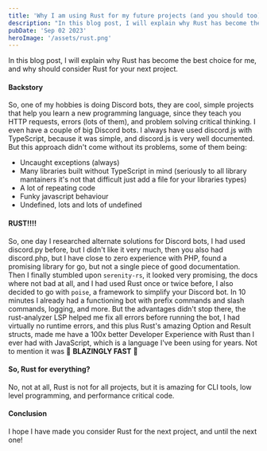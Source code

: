```yaml
---
title: 'Why I am using Rust for my future projects (and you should too)' 
description: "In this blog post, I will explain why Rust has become the best choice for me, and why should consider Rust for your next project"
pubDate: 'Sep 02 2023'
heroImage: '/assets/rust.png'
---
```


In this blog post, I will explain why Rust has become the best choice for me, and why should consider Rust for your next project.

#### Backstory

So, one of my hobbies is doing Discord bots, they are cool, simple projects that help you learn a new programming language, since they teach you HTTP requests, errors (lots of them), and problem solving critical thinking. I even have a couple of big Discord bots. I always have used discord.js with TypeScript, because it was simple, and discord.js is very well documented. But this approach didn't come without its problems, some of them being:
- Uncaught exceptions (always)
- Many libraries built without TypeScript in mind (seriously to all library mantainers it's not that difficult just add a file for your libraries types)
- A lot of repeating code
- Funky javascript behaviour
- Undefined, lots and lots of undefined

#### RUST!!!!

So, one day I researched alternate solutions for Discord bots, I had used discord.py before, but I didn't like it very much, then you also had discord.php, but I have close to zero experience with PHP, found a promising library for go, but not a single piece of good documentation. Then I finally stumbled upon `serenity-rs`, it looked very promising, the docs where not bad at all, and I had used Rust once or twice before, I also decided to go with `poise`, a framework to simplify your Discord bot. In 10 minutes I already had a functioning bot with prefix commands and slash commands, logging, and more. But the advantages didn't stop there, the rust-analyzer LSP helped me fix all errors before running the bot, I had virtually no runtime errors, and this plus Rust's amazing Option and Result structs, made me have a 100x better Developer Experience with Rust than I ever had with JavaScript, which is a language I've been using for years. Not to mention it was 🚀 **BLAZINGLY FAST** 🚀

#### So, Rust for everything?
No, not at all, Rust is not for all projects, but it is amazing for CLI tools, low level programming, and performance critical code.

#### Conclusion
I hope I have made you consider Rust for the next project, and until the next one!
